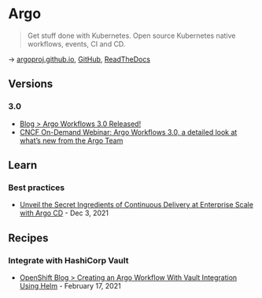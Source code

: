 # Argo

> Get stuff done with Kubernetes. Open source Kubernetes native workflows, events, CI and CD.

→ [argoproj.github.io](https://argoproj.github.io/), [GitHub](https://github.com/argoproj/argo-cd), [ReadTheDocs](https://argo-cd.readthedocs.io/en/stable/)

## Versions

### 3.0

* [Blog	> Argo Workflows 3.0 Released!](https://www.cncf.io/blog/2021/04/02/argo-workflows-3-0-released/)
* [CNCF On-Demand Webinar: Argo Workflows 3.0, a detailed look at what’s new from the Argo Team](https://community.cncf.io/events/details/cncf-cncf-online-programs-presents-cncf-on-demand-webinar-argo-workflows-30-a-detailed-look-at-whats-new-from-the-argo-team/)

## Learn

### Best practices

* [Unveil the Secret Ingredients of Continuous Delivery at Enterprise Scale with Argo CD](
https://blog.akuity.io/unveil-the-secret-ingredients-of-continuous-delivery-at-enterprise-scale-with-argo-cd-7c5b4057ee49) - Dec 3, 2021

## Recipes

### Integrate with HashiCorp Vault

* [OpenShift Blog > Creating an Argo Workflow With Vault Integration Using Helm](https://www.openshift.com/blog/creating-an-argo-workflow-with-vault-integration-using-helm) - February 17, 2021
